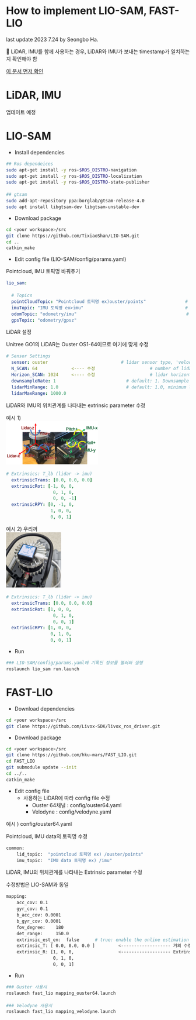 # How to implement LIO-SAM, FAST-LIO
last update 2023 7.24 by Seongbo Ha. <br>

🚨 LiDAR, IMU를 함께 사용하는 경우, LiDAR와 IMU가 보내는 timestamp가 일치하는지 확인해야 함



[이 문서 먼저 확인](https://github.com/Lab-of-AI-and-Robotics/Lair_Code_Implementation_Manual/blob/main/manual/7.%20How_to_synchronize_LiDAR_and_IMU.md)

# LiDAR, IMU

업데이트 예정

# LIO-SAM

- Install dependencies

```bash
## Ros dependeices
sudo apt-get install -y ros-$ROS_DISTRO-navigation
sudo apt-get install -y ros-$ROS_DISTRO-localization
sudo apt-get install -y ros-$ROS_DISTRO-state-publisher

## gtsam
sudo add-apt-repository ppa:borglab/gtsam-release-4.0
sudo apt install libgtsam-dev libgtsam-unstable-dev
```

- Download package

```bash
cd <your workspace>/src
git clone https://github.com/TixiaoShan/LIO-SAM.git
cd ..
catkin_make
```

- Edit config file (LIO-SAM/config/params.yaml)

Pointcloud, IMU 토픽명 바꿔주기

```yaml
lio_sam:

  # Topics
  pointCloudTopic: "Pointcloud 토픽명 ex)ouster/points"               # Point cloud data
  imuTopic: "IMU 토픽명 ex>imu"                                       # IMU data
  odomTopic: "odometry/imu"                                          # IMU pre-preintegration odometry, same frequency as IMU
  gpsTopic: "odometry/gpsz"
```

LiDAR 설정

Unitree GO1의 LiDAR는 Ouster OS1-64이므로 여기에 맞게 수정

```yaml
# Sensor Settings
  sensor: ouster                            # lidar sensor type, 'velodyne' or 'ouster' or 'livox'
  N_SCAN: 64             <---- 수정                     # number of lidar channel (i.e., Velodyne/Ouster: 16, 32, 64, 128, Livox Horizon: 6)
  Horizon_SCAN: 1024     <---- 수정                     # lidar horizontal resolution (Velodyne:1800, Ouster:512,1024,2048, Livox Horizon: 4000)
  downsampleRate: 1                           # default: 1. Downsample your data if too many points. i.e., 16 = 64 / 4, 16 = 16 / 1
  lidarMinRange: 1.0                          # default: 1.0, minimum lidar range to be used
  lidarMaxRange: 1000.0
```

LiDAR와 IMU의 위치관계를 나타내는 extrinsic parameter 수정

예시 1) 
<br/>
<img width="50%" src="https://github.com/Lab-of-AI-and-Robotics/Lair_Code_Implementation_Manual/blob/main/images/imu-transform.png"/>
```yaml
# Extrinsics: T_lb (lidar -> imu)
  extrinsicTrans: [0.0, 0.0, 0.0]            
  extrinsicRot: [-1, 0, 0,   
                  0, 1, 0,
                  0, 0, -1]
  extrinsicRPY: [0, -1, 0,
                 1, 0, 0,
                 0, 0, 1]
```

예시 2) 우리꺼
<br/>
<img width="30%" src="https://github.com/Lab-of-AI-and-Robotics/Lair_Code_Implementation_Manual/blob/main/images/ourset.jpg"/>
```yaml
# Extrinsics: T_lb (lidar -> imu)
  extrinsicTrans: [0.0, 0.0, 0.0]
  extrinsicRot: [1, 0, 0,
                  0, 1, 0,
                  0, 0, 1]
  extrinsicRPY: [1, 0, 0,
                 0, 1, 0,
                 0, 0, 1]
```

- Run

```bash
### LIO-SAM/config/params.yaml에 기록된 정보를 불러와 실행
roslaunch lio_sam run.launch
```

# FAST-LIO

- Download dependencies

```bash
cd <your workspace>/src
git clone https://github.com/Livox-SDK/livox_ros_driver.git
```

- Download package

```bash
cd <your workspace>/src
git clone https://github.com/hku-mars/FAST_LIO.git
cd FAST_LIO
git submodule update --init
cd ../..
catkin_make
```

- Edit config file
    - 사용하는 LiDAR에 따라 config file 수정
        - Ouster 64채널 : config/ouster64.yaml
        - Velodyne : config/velodyne.yaml

예시 ) config/ouster64.yaml

Pointcloud, IMU data의 토픽명 수정

```bash
common:
    lid_topic:  "pointcloud 토픽명 ex) /ouster/points"
    imu_topic:  "IMU data 토픽명 ex) /imu"
```

LiDAR, IMU의 위치관계를 나타내는 Extrinsic parameter 수정

수정방법은 LIO-SAM과 동일

```bash
mapping:
    acc_cov: 0.1
    gyr_cov: 0.1
    b_acc_cov: 0.0001
    b_gyr_cov: 0.0001
    fov_degree:    180
    det_range:     150.0
    extrinsic_est_en:  false      # true: enable the online estimation of IMU-LiDAR extrinsic
    extrinsic_T: [ 0.0, 0.0, 0.0 ]         <------------------- 거의 수정할필요 X
    extrinsic_R: [1, 0, 0,                 <------------------- Extrinsic parameter (수정할 parameter)
                  0, 1, 0,
                  0, 0, 1]
```

- Run

```bash
### Ouster 사용시
roslaunch fast_lio mapping_ouster64.launch

### Velodyne 사용시
roslaunch fast_lio mapping_velodyne.launch
```
